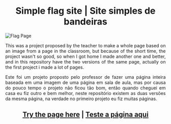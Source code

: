 <div align="center">
<h1>Simple flag site  | Site simples de bandeiras</h1>
</div>

![Flag Page](https://github.com/Batatexy/Simple_flag_site/assets/141431095/228659d9-6e00-4c04-975a-626427e51ce6)

<div align="justify">
  <p>
    This was a project proposed by the teacher to make a whole page based on an image from a page in the classroom, but because of the short time, the project wasn't so good, so when I got home I made another one and            better, and in this repository have the two versions of the same page, actually on the first project i made a lot of pages.
  </p>

  <p>
    Este foi um projeto proposto pelo professor de fazer uma página inteira baseada em uma imagem de uma página em sala de aula, mas por causa do pouco tempo o projeto não ficou tão bom, então quando cheguei em casa eu fiz      outro e bem melhor, neste repositório existem as duas versões da mesma página, na verdade no primeiro projeto eu fiz muitas páginas.
  </p>
</div>

<div align="center">
   <h2>
    <a href="https://simple-flag-site.vercel.app" target="_blank">Try the page here</a> |
    <a href="https://simple-flag-site.vercel.app" target="_blank">Teste a página aqui</a>
   </h2>
</div>

